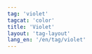 ```yaml
---
tag: 'violet'
tagcat: 'color'
title: 'Violet'
layout: 'tag-layout'
lang_en: '/en/tag/violet'
---
```


